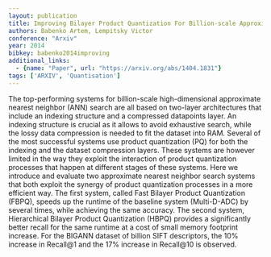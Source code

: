 ```yaml
---
layout: publication
title: Improving Bilayer Product Quantization For Billion-scale Approximate Nearest Neighbors In High Dimensions
authors: Babenko Artem, Lempitsky Victor
conference: "Arxiv"
year: 2014
bibkey: babenko2014improving
additional_links:
  - {name: "Paper", url: "https://arxiv.org/abs/1404.1831"}
tags: ['ARXIV', 'Quantisation']
---
```

<p>The top-performing systems for billion-scale high-dimensional
approximate nearest neighbor (ANN) search are all based on two-layer
architectures that include an indexing structure and a compressed
datapoints layer. An indexing structure is crucial as it allows to avoid
exhaustive search, while the lossy data compression is needed to fit the
dataset into RAM. Several of the most successful systems use product
quantization (PQ) for both the indexing and the dataset compression
layers. These systems are however limited in the way they exploit the
interaction of product quantization processes that happen at different
stages of these systems. Here we introduce and evaluate two approximate
nearest neighbor search systems that both exploit the synergy of product
quantization processes in a more efficient way. The first system, called
Fast Bilayer Product Quantization (FBPQ), speeds up the runtime of the
baseline system (Multi-D-ADC) by several times, while achieving the same
accuracy. The second system, Hierarchical Bilayer Product Quantization
(HBPQ) provides a significantly better recall for the same runtime at a
cost of small memory footprint increase. For the BIGANN dataset of
billion SIFT descriptors, the 10% increase in Recall@1 and the 17%
increase in Recall@10 is observed.</p>
